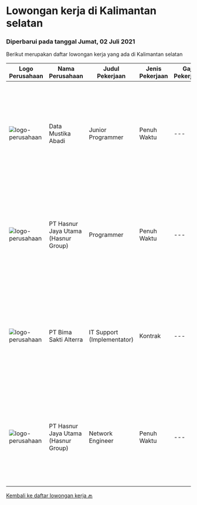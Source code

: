 
  # Lowongan kerja di Kalimantan selatan

  ### Diperbarui pada tanggal Jumat, 02 Juli 2021

  Berikut merupakan daftar lowongan kerja yang ada di Kalimantan selatan

  |Logo Perusahaan | Nama Perusahaan | Judul Pekerjaan | Jenis Pekerjaan | Gaji Pekerjaan | Lokasi | Deskripsi | Tanggal diunggah | Pranala |
  | -------------- | --------------- | --------------- | --------- | --------- | -------------- | ------- | ----------- | ----------- |
  |![logo-perusahaan](https://image-service-cdn.seek.com.au/3e5fecba6d669c5692a95e963ae9050983e92375/ee4dce1061f3f616224767ad58cb2fc751b8d2dc)|Data Mustika Abadi|Junior Programmer|Penuh Waktu|---|Banjarmasin|Requirements: Menguasai JS,PHP, CSS Menguasai database Mssql Server &amp; MySql Mampu dan bisa dengan RadStudio 10.3 menjadi nilai plus Mampu dan bisa...|Sabtu, 26 Juni 2021|https://www.jobstreet.co.id/id/job/junior-programmer-3566210?token=0~439d8108-b420-48b4-a327-984dcd8c1cd4&sectionRank=1&jobId=jobstreet-id-job-3566210|
|![logo-perusahaan](https://image-service-cdn.seek.com.au/ce6f66b5ddea48c0961eddc201a535616844de99/ee4dce1061f3f616224767ad58cb2fc751b8d2dc)|PT Hasnur Jaya Utama (Hasnur Group)|Programmer|Penuh Waktu|---|Banjarbaru|Job Descriptions:  Develops code and creates customized applications to enhance product based on business needs. Investigates and resolves matters of...|Selasa, 22 Juni 2021|https://www.jobstreet.co.id/id/job/programmer-3548285?token=0~439d8108-b420-48b4-a327-984dcd8c1cd4&sectionRank=2&jobId=jobstreet-id-job-3548285|
|![logo-perusahaan](https://image-service-cdn.seek.com.au/3b449304b19b7a5909fe2d6166b69cb2e3dfc9ad/ee4dce1061f3f616224767ad58cb2fc751b8d2dc)|PT Bima Sakti Alterra|IT Support (Implementator)|Kontrak|---|Kalimantan Selatan|Deskripsi pekerjaan: membantu mengumpulkan informasi pengguna wajib pajak. Membantu melakukan instalasi POS dan BimaPHR. Memastikan data terkirim ke...|Kamis, 10 Juni 2021|https://www.jobstreet.co.id/id/job/it-support-implementator-3553064?token=0~439d8108-b420-48b4-a327-984dcd8c1cd4&sectionRank=3&jobId=jobstreet-id-job-3553064|
|![logo-perusahaan](https://image-service-cdn.seek.com.au/ce6f66b5ddea48c0961eddc201a535616844de99/ee4dce1061f3f616224767ad58cb2fc751b8d2dc)|PT Hasnur Jaya Utama (Hasnur Group)|Network Engineer|Penuh Waktu|---|Kalimantan Selatan|Job Descriptions: Configure and install various network devices and services (e.g. routers, switches, firewalls, VPV, QoS) Perform network maintenance...|Senin, 07 Juni 2021|https://www.jobstreet.co.id/id/job/network-engineer-3548433?token=0~439d8108-b420-48b4-a327-984dcd8c1cd4&sectionRank=4&jobId=jobstreet-id-job-3548433|


  [Kembali ke daftar lowongan kerja 🔙](../README.md#daftar-lowongan-kerja)
  